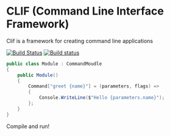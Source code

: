 CLIF (Command Line Interface Framework)
=====================

Clif is a framework for creating command line applications

[![Build Status](https://travis-ci.org/rlgnak/Clif.svg?branch=master)](https://travis-ci.org/rlgnak/Clif)
[![Build status](https://ci.appveyor.com/api/projects/status/hu0l65dl0cacsoa0/branch/master?svg=true)](https://ci.appveyor.com/project/rlgnak/clif/branch/master)

```csharp
public class Module : CommandMoudle
{
	public Module()
	{
		Command["greet {name}"] = (parameters, flags) =>
        {
            Console.WriteLine($"Hello {parameters.name}");
        };
	}	
}
```

Compile and run!